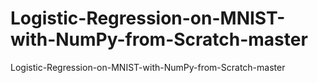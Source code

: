 # Logistic-Regression-on-MNIST-with-NumPy-from-Scratch-master
Logistic-Regression-on-MNIST-with-NumPy-from-Scratch-master
